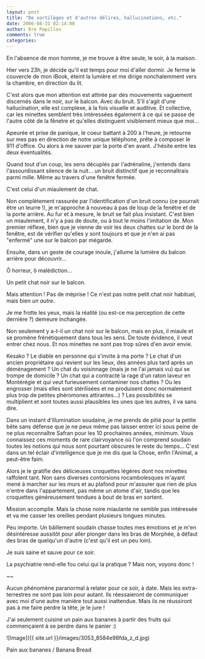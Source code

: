 ```yaml
---
layout: post
title: "De sortilèges et d'autres délires, hallucinations, etc."
date: 2006-08-31 02:14:08
author: Dre Papillon
comments: true
categories: 
---
```



En l'absence de mon homme, je me trouve à être seule, le soir, à la maison.

Hier vers 23h, je décide qu'il est temps pour moi d'aller dormir.  Je ferme le couvercle de mon iBook, éteint la lumière et me dirige nonchalemment vers la chambre, en direction du lit.

C'est alors que mon attention est attirée par des mouvements  vaguement discernés dans le noir, sur le balcon.  Avec du bruit.  S'il s'agit d'une hallucination, elle est complexe, à la fois visuelle et auditive.  Et collective, car les minettes semblent très intéressées également à ce qui se passe de l'autre côté de la fênetre et qu'elles distinguent visiblement mieux que moi...

Apeurée et prise de panique, le coeur battant à 200 à l'heure, je retourne sur mes pas en direction de notre unique téléphone, prête à composer le 911 d'office.  Ou alors à me sauver par la porte d'en avant.  J'hésite entre les deux éventualités.

Quand tout d'un coup, les sens décuplés par l'adrénaline, j'entends dans l'assourdissant silence de la nuit...  un bruit distinctif que je reconnaîtrais parmi mille.  Même au travers d'une fenêtre fermée.

C'est celui d'un miaulement de chat.

Non complètement rassurée par l'identification d'un bruit connu (ce pourrait être un leurre !), je m'approche à nouveau à pas de loup de la fenêtre et de la porte arrière.  Au fur et à mesure, le bruit se fait plus insistant.  C'est bien un miaulement, il n'y a pas de doute, ou à tout le moins l'imitation de.  Mon premier réflexe, bien que je vienne de voir les deux chattes sur le bord de la fenêtre, est de vérifier qu'elles y sont toujours et que je n'en ai pas "enfermé" une sur le balcon par mégarde.

Ensuite, dans un geste de courage inouïe, j'allume la lumière du balcon arrière pour découvrir...

Ô horreur, ô malédiction...

Un petit chat noir sur le balcon.

Mais attention !  Pas de méprise !  Ce n'est pas notre petit chat noir habituel, mais bien *un autre*.

Je me frotte les yeux, mais la réalité (ou est-ce ma perception de cette dernière ?) demeure inchangée.

Non seulement y a-t-il un chat noir sur le balcon, mais en plus, il miaule et se promène frénétiquement dans tous les sens.  De toute évidence, il veut entrer chez nous.  Et nos minettes ne sont pas trop sûres d'en avoir envie.

Kesako ?  Le diable en personne qui s'invite à ma porte ?  Le chat d'un ancien propriétaire qui revient sur les lieux, des années plus tard après un déménagement ?  Un chat du voisinnage (mais je ne l'ai jamais vu) qui se trompe de domicile ?  Un chat qui a contracté la rage d'un raton laveur en Montérégie et qui veut furieusement contaminer nos chattes ?  Ou les engrosser (mais elles sont stérilisées et ne produisent donc normalement plus trop de petites phéromones attirantes...) ?  Les possibilités se multiplient et sont toutes aussi plausibles les unes que les autres, il va sans dire.

Dans un instant d'illumination soudaine, je me prends de pitié pour la petite bête sans défense que je ne peux même pas laisser entrer ici sous peine de ne plus reconnaître Safran pour les 10 prochaines années, minimum.  Vous connaissez ces moments de rare clairvoyance où l'on comprend soudain toutes les notions qui nous sont pourtant obscures le reste du temps...  C'est dans un tel éclair d'intelligence que je me dis que la Chose, enfin l'Animal, a peut-être faim.

Alors je le gratifie des délicieuses croquettes légères dont nos minettes raffolent tant.  Non sans diverses contorsions rocambolesques m'ayant mené à marcher sur les murs et au plafond pour m'assurer que rien de plus n'entre dans l'appartement, pas même un atome d'air, tandis que les croquettes généreusement tendues à bout de bras en sortent.

Mission accomplie.  Mais la chose noire miaulante ne semble pas intéressée et va me casser les oreilles pendant plusieurs longues minutes.

Peu importe.  Un bâillement soudain chasse toutes mes émotions et je m'en désintéresse aussitôt pour aller plonger dans les bras de Morphée, à défaut des bras de quelqu'un d'autre (c'est qu'il est un peu loin).

Je suis saine et sauve pour ce soir.

La psychiatrie rend-elle fou celui qui la pratique ?  Mais non, voyons donc !


~~


Aucun phénomène paranormal à relater pour ce soir, à date.  Mais les extra-terrestres ne sont pas loin pour autant.  Ils réessaieront de communiquer avec moi d'une autre manière tout aussi inattendue.  Mais ils ne réussiront pas à me faire perdre la tête, je le jure !

J'ai seulement cuisiné un pain aux bananes à partir des fruits qui commençaient à se perdre dans le panier :)


![Image]({{ site.url }}/images/3053_8584e98fda_z_d.jpg)
<div class="photoattrib">Pain aux bananes / Banana Bread</div>

